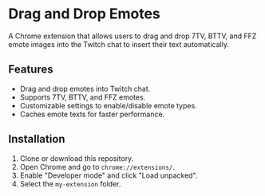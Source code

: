 # Drag and Drop Emotes

A Chrome extension that allows users to drag and drop 7TV, BTTV, and FFZ emote images into the Twitch chat to insert their text automatically.

## Features
- Drag and drop emotes into Twitch chat.
- Supports 7TV, BTTV, and FFZ emotes.
- Customizable settings to enable/disable emote types.
- Caches emote texts for faster performance.

## Installation
1. Clone or download this repository.
2. Open Chrome and go to `chrome://extensions/`.
3. Enable "Developer mode" and click "Load unpacked".
4. Select the `my-extension` folder.
